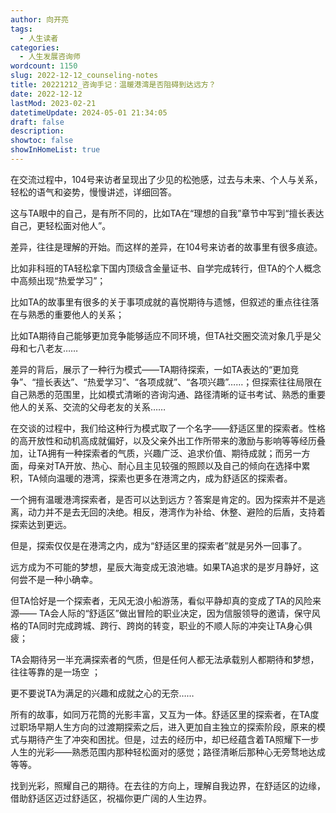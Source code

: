 ```yaml
---
author: 向开亮
tags:
  - 人生读者
categories:
  - 人生发展咨询师
wordcount: 1150
slug: 2022-12-12_counseling-notes
title: 20221212_咨询手记：温暖港湾是否阻碍到达远方？
date: 2022-12-12
lastMod: 2023-02-21
datetimeUpdate: 2024-05-01 21:34:05
draft: false
description: 
showtoc: false
showInHomeList: true
---
```

在交流过程中，104号来访者呈现出了少见的松弛感，过去与未来、个人与关系，轻松的语气和姿势，慢慢讲述，详细回答。

这与TA眼中的自己，是有所不同的，比如TA在“理想的自我”章节中写到“擅长表达自己，更轻松面对他人”。

差异，往往是理解的开始。而这样的差异，在104号来访者的故事里有很多痕迹。

比如非科班的TA轻松拿下国内顶级含金量证书、自学完成转行，但TA的个人概念中高频出现“热爱学习”；

比如TA的故事里有很多的关于事项成就的喜悦期待与遗憾，但叙述的重点往往落在与熟悉的重要他人的关系；

比如TA期待自己能够更加竞争能够适应不同环境，但TA社交圈交流对象几乎是父母和七八老友……

差异的背后，展示了一种行为模式——TA期待探索，一如TA表达的“更加竞争”、“擅长表达”、“热爱学习”、“各项成就”、“各项兴趣”……；但探索往往局限在自己熟悉的范围里，比如模式清晰的咨询沟通、路径清晰的证书考试、熟悉的重要他人的关系、交流的父母老友的关系……

在交谈的过程中，我们给这种行为模式取了一个名字——舒适区里的探索者。性格的高开放性和动机高成就偏好，以及父亲外出工作所带来的激励与影响等等经历叠加，让TA拥有一种探索者的气质，兴趣广泛、追求价值、期待成就；而另一方面，母亲对TA开放、热心、耐心且主见较强的照顾以及自己的倾向在选择中累积，TA倾向温暖的港湾，探索也更多在港湾之内，成为舒适区的探索者。

一个拥有温暖港湾探索者，是否可以达到远方？答案是肯定的。因为探索并不是逃离，动力并不是去无回的决绝。相反，港湾作为补给、休整、避险的后盾，支持着探索达到更远。

但是，探索仅仅是在港湾之内，成为“舒适区里的探索者”就是另外一回事了。

远方成为不可能的梦想，星辰大海变成无浪池塘。如果TA追求的是岁月静好，这何尝不是一种小确幸。

但TA恰好是一个探索者，无风无浪小船游荡，看似平静却真的变成了TA的风险来源——
TA会人际的“舒适区”做出冒险的职业决定，因为信服领导的邀请，保守风格的TA同时完成跨城、跨行、跨岗的转变，职业的不顺人际的冲突让TA身心俱疲；

TA会期待另一半充满探索者的气质，但是任何人都无法承载别人都期待和梦想，往往等靠的是一场空 ；

更不要说TA为满足的兴趣和成就之心的无奈……

所有的故事，如同万花筒的光影丰富，又互为一体。舒适区里的探索者，在TA度过职场早期人生方向的过渡期探索之后，进入更加自主独立的探索阶段，原来的模式与期待产生了冲突和困扰。但是，过去的经历中，却已经蕴含着TA照耀下一步人生的光彩——熟悉范围内那种轻松面对的感觉；路径清晰后那种心无旁骛地达成等等。

找到光彩，照耀自己的期待。在去往的方向上，理解自我边界，在舒适区的边缘，借助舒适区迈过舒适区，祝福你更广阔的人生边界。
